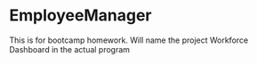 # EmployeeManager
This is for bootcamp homework.  Will name the project Workforce Dashboard in the actual program
